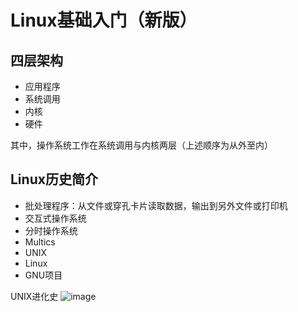 Linux基础入门（新版）
====================

四层架构
--------
- 应用程序
- 系统调用
- 内核
- 硬件

其中，操作系统工作在系统调用与内核两层（上述顺序为从外至内）

Linux历史简介
-------------
- 批处理程序：从文件或穿孔卡片读取数据，输出到另外文件或打印机
- 交互式操作系统
- 分时操作系统
- Multics
- UNIX
- Linux
- GNU项目

UNIX进化史
![image](/1.svg)


